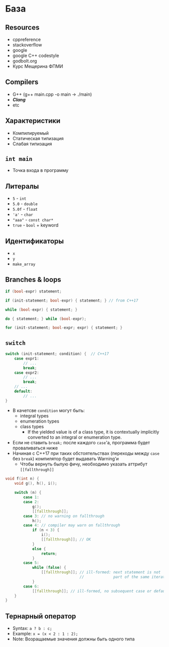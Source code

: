 # База
## Resources
- cppreference
- stackoverflow
- google
- google C++ codestyle
- godbolt.org
- Курс Мещерина ФПМИ
## Compilers
- G++ (g++ main.cpp -o main -> ./main)
- ***Clang***
- etc
## Характеристики
- Компилируемый
- Статическая типизация
- Слабая типизация

## `int main`
- Точка входа в программу

## Литералы
- `5` - `int`
- `5.0` - `double`
- `5.0f` - `float`
- `'a'` - `char`
- `"aaa"` - `const char*`
- `true` - `bool` + keyword

## Идентификаторы
- `x`
- `y`
- `make_array`

## Branches & loops

```cpp
if (bool-expr) statement;

if (init-statement; bool-expr) { statement; } // from C++17

while (bool-expr) { statement; }

do { statement; } while (bool-expr);

for (init-statement; bool-expr; expr) { statement; }
```

## `switch`
```cpp
switch (init-statement; condition) {  // C++17
	case expr1:
		// ...
		break;
	case expr2:
		// ...
		break;
	// ...
	default:
		// ...
}
```
- В качетсве `condition` могут быть:
	- integral types
	- enumeration types
	- class types
		- If the yielded value is of a class type, it is contextually implicitly converted to an integral or enumeration type.
- Если не ставить `break;` после каждого `case`'а, программа будет проваливаться ниже
- Начиная с C++17 при таких обстоятельствах (переходы между `case` без `break`) компилятор будет выдавать Warning'и
	- Чтобы вернуть былую фичу, необходимо указать аттрибут `[[fallthrough]]`
```cpp
void f(int n) {
    void g(), h(), i();
 
    switch (n) {
        case 1:
        case 2:
            g();
            [[fallthrough]];
        case 3: // no warning on fallthrough
            h();
        case 4: // compiler may warn on fallthrough
            if (n < 3) {
                i();
                [[fallthrough]]; // OK
            }
            else {
                return;
            }
        case 5:
            while (false) {
                [[fallthrough]]; // ill-formed: next statement is not
                                 //             part of the same iteration
            }
        case 6:
            [[fallthrough]]; // ill-formed, no subsequent case or default label
    }
}
```

## Тернарный оператор

- Syntax: `a ? b : c;`
- Example: `x = (x < 2 : 1 : 2);`
- Note: Возращаемые значения должны быть одного типа

